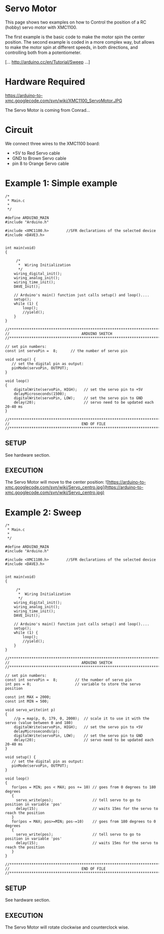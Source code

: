 # Servo Motor #

This page shows two examples on how to Control the position of a RC (hobby) servo motor with XMC1100.


The first example is the basic code to make the motor spin the center position. The second example is coded in a more complex way, but allows to make the motor spin at different speeds, in both directions, and controlling both from a potentiometer.

[... http://arduino.cc/en/Tutorial/Sweep ...]


# Hardware Required #

https://arduino-to-xmc.googlecode.com/svn/wiki/XMC1100_ServoMotor.JPG

The Servo Motor is coming from Conrad...


# Circuit #

We connect three wires to the XMC1100 board:
  * +5V to Red Servo cable
  * GND to Brown Servo cable
  * pin 8 to Orange Servo cable

# Example 1: Simple example #
```
/*
 * Main.c
 *
 */

#define ARDUINO_MAIN
#include "Arduino.h"

#include <XMC1100.h>		//SFR declarations of the selected device
#include <DAVE3.h>


int main(void)
{

	 /*
	  *  Wiring Initialization
	  */
	wiring_digital_init();
	wiring_analog_init();
	wiring_time_init();
	DAVE_Init();

	// Arduino's main() function just calls setup() and loop()....
	setup();
	while (1) {
		loop();
		//yield();
	}
}

//****************************************************************************
// 							       ARDUINO SKETCH
//****************************************************************************

// set pin numbers:
const int servoPin =  8;      // the number of servo pin

void setup() {
   // set the digital pin as output:
   pinMode(servoPin, OUTPUT);
}

void loop()
{
	digitalWrite(servoPin, HIGH);	// set the servo pin to +5V
	delayMicroseconds(1500);
	digitalWrite(servoPin, LOW);	// set the servo pin to GND
	delay(20);						// servo need to be updated each 20-40 ms
}

//****************************************************************************
// 							       END OF FILE
//****************************************************************************
```

## SETUP ##
See hardware section.

## EXECUTION ##
The Servo Motor will move to the center position:
![https://arduino-to-xmc.googlecode.com/svn/wiki/Servo_centro.jpg](https://arduino-to-xmc.googlecode.com/svn/wiki/Servo_centro.jpg)

# Example 2: Sweep #
```
/*
 * Main.c
 *
 */

#define ARDUINO_MAIN
#include "Arduino.h"

#include <XMC1100.h>		//SFR declarations of the selected device
#include <DAVE3.h>


int main(void)
{

	 /*
	  *  Wiring Initialization
	  */
	wiring_digital_init();
	wiring_analog_init();
	wiring_time_init();
	DAVE_Init();

	// Arduino's main() function just calls setup() and loop()....
	setup();
	while (1) {
		loop();
		//yield();
	}
}

//****************************************************************************
// 							       ARDUINO SKETCH
//****************************************************************************

// set pin numbers:
const int servoPin =  8;      	// the number of servo pin
int pos = 0;    				// variable to store the servo position

const int MAX = 2000;
const int MIN = 500;

void servo_write(int p)
{
	//p = map(p, 0, 179, 0, 2000);	// scale it to use it with the servo (value between 0 and 180)
	digitalWrite(servoPin, HIGH);	// set the servo pin to +5V
	delayMicroseconds(p);
	digitalWrite(servoPin, LOW);	// set the servo pin to GND
	delay(20);						// servo need to be updated each 20-40 ms
}

void setup() {
   // set the digital pin as output:
   pinMode(servoPin, OUTPUT);
}

void loop()
{
   for(pos = MIN; pos < MAX; pos += 10) // goes from 0 degrees to 180 degrees
   {
     servo_write(pos);              	// tell servo to go to position in variable 'pos'
     delay(15);                       	// waits 15ms for the servo to reach the position
   }
   for(pos = MAX; pos>=MIN; pos-=10)    // goes from 180 degrees to 0 degrees
   {
     servo_write(pos);              	// tell servo to go to position in variable 'pos'
     delay(15);                       	// waits 15ms for the servo to reach the position
   }
}

//****************************************************************************
// 							       END OF FILE
//****************************************************************************
```

## SETUP ##
See hardware section.

## EXECUTION ##
The Servo Motor will rotate clockwise and counterclock wise.